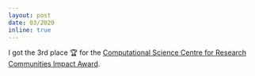 ```yaml
---
layout: post
date: 03/2020
inline: true
---
```


I got the 3rd place :trophy: for the [Computational Science Centre for Research Communities Impact Award](https://www.scd.stfc.ac.uk/Pages/CoSeC_Impact_Award_Nov2020.aspx).